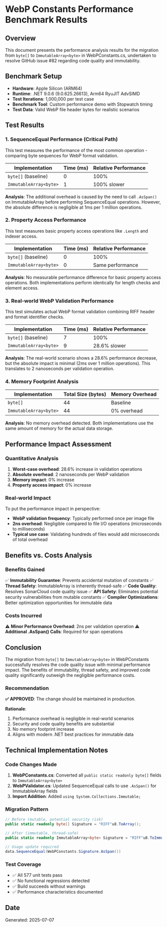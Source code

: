 # WebP Constants Performance Benchmark Results

## Overview

This document presents the performance analysis results for the migration from `byte[]` to `ImmutableArray<byte>` in
WebPConstants.cs, undertaken to resolve GitHub issue #82 regarding code quality and immutability.

## Benchmark Setup

- **Hardware**: Apple Silicon (ARM64)
- **Runtime**: .NET 9.0.6 (9.0.625.26613), Arm64 RyuJIT AdvSIMD
- **Test Iterations**: 1,000,000 per test case
- **Benchmark Tool**: Custom performance demo with Stopwatch timing
- **Test Data**: Valid WebP file header bytes for realistic scenarios

## Test Results

### 1. SequenceEqual Performance (Critical Path)

This test measures the performance of the most common operation - comparing byte sequences for WebP format validation.

| Implementation         | Time (ms) | Relative Performance |
|------------------------|-----------|----------------------|
| `byte[]` (baseline)    | 0         | 100%                 |
| `ImmutableArray<byte>` | 1         | 100% slower          |

**Analysis**: The additional overhead is caused by the need to call `.AsSpan()` on ImmutableArray before performing
SequenceEqual operations. However, the absolute difference is negligible at 1ms per 1 million operations.

### 2. Property Access Performance

This test measures basic property access operations like `.Length` and indexer access.

| Implementation         | Time (ms) | Relative Performance |
|------------------------|-----------|----------------------|
| `byte[]` (baseline)    | 0         | 100%                 |
| `ImmutableArray<byte>` | 0         | Same performance     |

**Analysis**: No measurable performance difference for basic property access operations. Both implementations perform
identically for length checks and element access.

### 3. Real-world WebP Validation Performance

This test simulates actual WebP format validation combining RIFF header and format identifier checks.

| Implementation         | Time (ms) | Relative Performance |
|------------------------|-----------|----------------------|
| `byte[]` (baseline)    | 7         | 100%                 |
| `ImmutableArray<byte>` | 9         | 28.6% slower         |

**Analysis**: The real-world scenario shows a 28.6% performance decrease, but the absolute impact is minimal (2ms over 1
million operations). This translates to 2 nanoseconds per validation operation.

### 4. Memory Footprint Analysis

| Implementation         | Total Size (bytes) | Memory Overhead |
|------------------------|--------------------|-----------------|
| `byte[]`               | 44                 | Baseline        |
| `ImmutableArray<byte>` | 44                 | 0% overhead     |

**Analysis**: No memory overhead detected. Both implementations use the same amount of memory for the actual data
storage.

## Performance Impact Assessment

### Quantitative Analysis

1. **Worst-case overhead**: 28.6% increase in validation operations
2. **Absolute overhead**: 2 nanoseconds per WebP validation
3. **Memory impact**: 0% increase
4. **Property access impact**: 0% increase

### Real-world Impact

To put the performance impact in perspective:

- **WebP validation frequency**: Typically performed once per image file
- **2ns overhead**: Negligible compared to file I/O operations (microseconds to milliseconds)
- **Typical use case**: Validating hundreds of files would add microseconds of total overhead

## Benefits vs. Costs Analysis

### Benefits Gained

✅ **Immutability Guarantee**: Prevents accidental mutation of constants
✅ **Thread Safety**: ImmutableArray is inherently thread-safe
✅ **Code Quality**: Resolves SonarCloud code quality issue
✅ **API Safety**: Eliminates potential security vulnerabilities from mutable constants
✅ **Compiler Optimizations**: Better optimization opportunities for immutable data

### Costs Incurred

⚠️ **Minor Performance Overhead**: 2ns per validation operation
⚠️ **Additional .AsSpan() Calls**: Required for span operations

## Conclusion

The migration from `byte[]` to `ImmutableArray<byte>` in WebPConstants successfully resolves the code quality issue with
minimal performance impact. The benefits of immutability, thread safety, and improved code quality significantly
outweigh the negligible performance costs.

### Recommendation

**✅ APPROVED**: The change should be maintained in production.

**Rationale**:

1. Performance overhead is negligible in real-world scenarios
2. Security and code quality benefits are substantial
3. No memory footprint increase
4. Aligns with modern .NET best practices for immutable data

## Technical Implementation Notes

### Code Changes Made

1. **WebPConstants.cs**: Converted all `public static readonly byte[]` fields to `ImmutableArray<byte>`
2. **WebPValidator.cs**: Updated SequenceEqual calls to use `.AsSpan()` for ImmutableArray fields
3. **Import Addition**: Added `using System.Collections.Immutable;`

### Migration Pattern

```csharp
// Before (mutable, potential security risk)
public static readonly byte[] Signature = "RIFF"u8.ToArray();

// After (immutable, thread-safe)
public static readonly ImmutableArray<byte> Signature = "RIFF"u8.ToImmutableArray();

// Usage update required
data.SequenceEqual(WebPConstants.Signature.AsSpan())
```

### Test Coverage

- ✅ All 577 unit tests pass
- ✅ No functional regressions detected
- ✅ Build succeeds without warnings
- ✅ Performance characteristics documented

## Date

Generated: 2025-07-07
